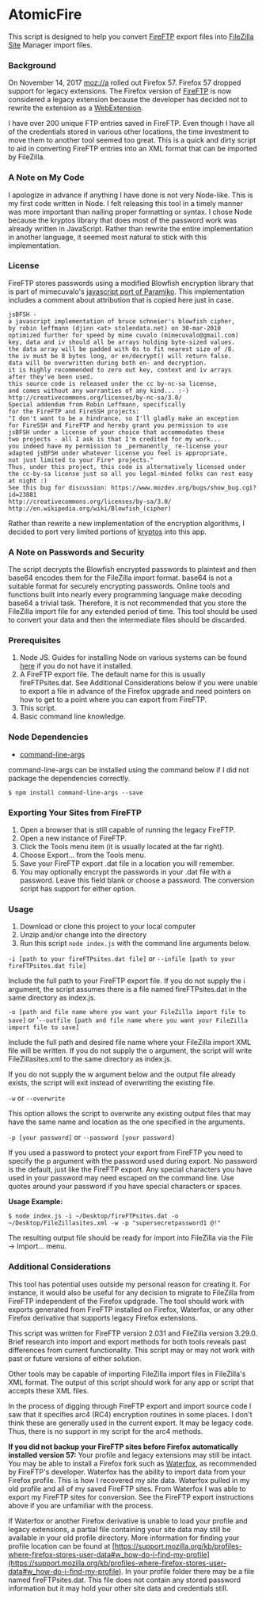 # AtomicFire
This script is designed to help you convert [FireFTP](http://fireftp.net/) export files into [FileZilla Site](https://filezilla-project.org/) Manager import files. 

### Background
On November 14, 2017 [moz://a](https://www.mozilla.org) rolled out Firefox 57. Firefox 57 dropped support for legacy extensions. The Firefox version of [FireFTP](https://addons.mozilla.org/firefox/addon/fireftp/) is now considered a legacy extension because the developer has decided not to rewrite the extension as a [WebExtension](https://wiki.mozilla.org/WebExtensions). 

I have over 200 unique FTP entries saved in FireFTP. Even though I have all of the credentials stored in various other locations, the time investment to move them to another tool seemed too great. This is a quick and dirty script to aid in converting FireFTP entries into an XML format that can be imported by FileZilla. 

### A Note on My Code
I apologize in advance if anything I have done is not very Node-like. This is my first code written in Node. I felt releasing this tool in a timely manner was more important than nailing proper formatting or syntax. I chose Node because the kryptos library that does most of the password work was already written in JavaScript. Rather than rewrite the entire implementation in another language, it seemed most natural to stick with this implementation.

### License
FireFTP stores passwords using a modified Blowfish encryption library that is part of mimecuvalo's [javascript port of Paramiko](https://github.com/mimecuvalo/paramikojs). This implementation includes a comment about attribution that is copied here just in case.

```
jsBFSH - 
a javascript implementation of bruce schneier's blowfish cipher,
by robin leffmann (djinn <at> stolendata.net) on 30-mar-2010
optimized further for speed by mime cuvalo (mimecuvalo@gmail.com)
key, data and iv should all be arrays holding byte-sized values.
the data array will be padded with 0s to fit nearest size of /8.
the iv must be 8 bytes long, or en/decrypt() will return false.
data will be overwritten during both en- and decryption.
it is highly recommended to zero out key, context and iv arrays
after they've been used.
this source code is released under the cc by-nc-sa license,
and comes without any warranties of any kind... :-)
http://creativecommons.org/licenses/by-nc-sa/3.0/
Special addendum from Robin Leffmann, specifically
for the FireFTP and FireSSH projects:
"I don't want to be a hindrance, so I'll gladly make an exception
for FireSSH and FireFTP and hereby grant you permission to use
jsBFSH under a license of your choice that accommodates these
two projects - all I ask is that I'm credited for my work...
you indeed have my permission to _permanently_ re-license your
adapted jsBFSH under whatever license you feel is appropriate,
not just limited to your Fire* projects."
Thus, under this project, this code is alternatively licensed under
the cc-by-sa license just so all you legal-minded folks can rest easy at night :)
See this bug for discussion: https://www.mozdev.org/bugs/show_bug.cgi?id=23881
http://creativecommons.org/licenses/by-sa/3.0/
http://en.wikipedia.org/wiki/Blowfish_(cipher)
```
Rather than rewrite a new implementation of the encryption algorithms, I decided to port very limited portions of [kryptos](https://github.com/mimecuvalo/paramikojs/tree/master/kryptos) into this app.

### A Note on Passwords and Security

The script decrypts the Blowfish encrypted passwords to plaintext and then base64 encodes them for the FileZilla import format. base64 is not a suitable format for securely encrypting passwords. Online tools and functions built into nearly every programming language make decoding base64 a trivial task. Therefore, it is not recommended that you store the FileZilla import file for any extended period of time. This tool should be used to convert your data and then the intermediate files should be discarded.

### Prerequisites
1. Node JS. Guides for installing Node on various systems can be found [here](http://treehouse.github.io/installation-guides/) if you do not have it installed.
2. A FireFTP export file. The default name for this is usually fireFTPsites.dat. See Additional Considerations below if you were unable to export a file in advance of the Firefox upgrade and need pointers on how to get to a point where you can export from FireFTP.
3. This script.
4. Basic command line knowledge.

### Node Dependencies
- [command-line-args](https://www.npmjs.com/package/command-line-args)

command-line-args can be installed using the command below if I did not package the dependencies correctly.

```
$ npm install command-line-args --save
```

### Exporting Your Sites from FireFTP
1. Open a browser that is still capable of running the legacy FireFTP.
2. Open a new instance of FireFTP.
3. Click the Tools menu item (it is usually located at the far right). 
4. Choose Export... from the Tools menu.
5. Save your FireFTP export .dat file in a location you will remember.
6. You may optionally encrypt the passwords in your .dat file with a password. Leave this field blank or choose a password. The conversion script has support for either option.

### Usage
1. Download or clone this project to your local computer
2. Unzip and/or change into the directory
3. Run this script `node index.js` with the command line arguments below.

`-i [path to your fireFTPsites.dat file]` or `--infile [path to your fireFTPsites.dat file]`

Include the full path to your FireFTP export file. If you do not supply the i argument, the script assumes there is a file named fireFTPsites.dat in the same directory as index.js.

`-o [path and file name where you want your FileZilla import file to save]` or '`--outfile [path and file name where you want your FileZilla import file to save]`

Include the full path and desired file name where your FileZilla import XML file will be written. If you do not supply the o argument, the script will write FileZillasites.xml to the same directory as index.js.

If you do not supply the w argument below and the output file already exists, the script will exit instead of overwriting the existing file.

`-w` or `--overwrite`

This option allows the script to overwrite any existing output files that may have the same name and location as the one specified in the arguments.

`-p [your password]` or `--password [your password]`

If you used a password to protect your export from FireFTP you need to specify the p argument with the password used during export. No password is the default, just like the FireFTP export. Any special characters you have used in your password may need escaped on the command line. Use quotes around your password if you have special characters or spaces.

**Usage Example:**
```
$ node index.js -i ~/Desktop/fireFTPsites.dat -o ~/Desktop/FileZillasites.xml -w -p "supersecretpassword1 @!"
```

The resulting output file should be ready for import into FileZilla via the File -> Import... menu.

### Additional Considerations

This tool has potential uses outside my personal reason for creating it. For instance, it would also be useful for any decision to migrate to FileZilla from FireFTP independent of the Firefox updgrade. The tool should work with exports generated from FireFTP installed on Firefox, Waterfox, or any other Firefox derivative that supports legacy Firefox extensions.

This script was written for FireFTP version 2.031 and FileZilla version 3.29.0. Brief research into import and export methods for both tools reveals past differences from current functionality. This script may or may not work with past or future versions of either solution.

Other tools may be capable of importing FileZilla import files in FileZilla's XML format. The output of this script should work for any app or script that accepts these XML files. 

In the process of digging through FireFTP export and import source code I saw that it specifies arc4 (RC4) encryption routines in some places. I don't think these are generally used in the current export. It may be legacy code. Thus, there is no support in my script for the arc4 methods.

**If you did not backup your FireFTP sites before Firefox automatically installed version 57:**
Your profile and legacy extensions may still be intact. You may be able to install a Firefox fork such as [Waterfox](https://www.waterfoxproject.org/), as recommended by FireFTP's developer. Waterfox has the ability to import data from your Firefox profile. This is how I recovered my site data. Waterfox pulled in my old profile and all of my saved FireFTP sites. From Waterfox I was able to export my FireFTP sites for conversion. See the FireFTP export instructions above if you are unfamiliar with the process.

If Waterfox or another Firefox derivative is unable to load your profile and legacy extensions, a partial file containing your site data may still be available in your old profile directory. More information for finding your profile location can be found at [https://support.mozilla.org/kb/profiles-where-firefox-stores-user-data#w_how-do-i-find-my-profile](https://support.mozilla.org/kb/profiles-where-firefox-stores-user-data#w_how-do-i-find-my-profile). In your profile folder there may be a file named fireFTPsites.dat. This file does not contain any stored password information but it may hold your other site data and credentials still.

